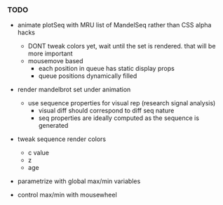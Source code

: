 ### TODO

- animate plotSeq with MRU list of MandelSeq rather than CSS alpha hacks
    - DONT tweak colors yet, wait until the set is rendered.  that will be more important
    - mousemove based
        - each position in queue has static display props
        - queue positions dynamically filled

- render mandelbrot set under animation
    - use sequence properties for visual rep (research signal analysis)
        - visual diff should correspond to diff seq nature
        - seq properties are ideally computed as the sequence is generated

- tweak sequence render colors
    - c value
    - z
    - age

- parametrize with global max/min variables

- control max/min with mousewheel

